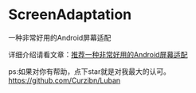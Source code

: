 # ScreenAdaptation
一种非常好用的Android屏幕适配

详细介绍请看文章：[推荐一种非常好用的Android屏幕适配](https://www.jianshu.com/p/1302ad5a4b04)

ps:如果对你有帮助，点下star就是对我最大的认可。
https://github.com/Curzibn/Luban   
